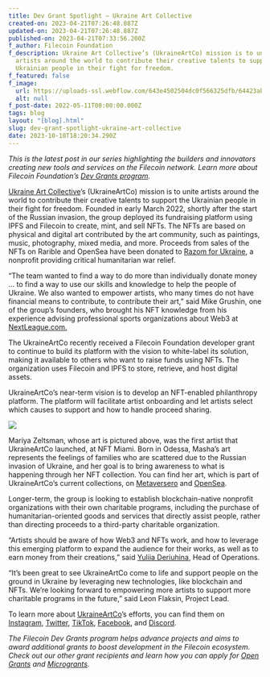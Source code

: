 ```yaml
---
title: Dev Grant Spotlight — Ukraine Art Collective
created-on: 2023-04-21T07:26:48.887Z
updated-on: 2023-04-21T07:26:48.887Z
published-on: 2023-04-21T07:33:56.200Z
f_author: Filecoin Foundation
f_description: Ukraine Art Collective’s (UkraineArtCo) mission is to unite
  artists around the world to contribute their creative talents to support the
  Ukrainian people in their fight for freedom.
f_featured: false
f_image:
  url: https://uploads-ssl.webflow.com/643e4502504dc0f566325dfb/64423ab8fa70d13d126ff4f7_1-4bia5dzrvjftkirryi_bxq.png
  alt: null
f_post-date: 2022-05-11T00:00:00.000Z
tags: blog
layout: "[blog].html"
slug: dev-grant-spotlight-ukraine-art-collective
date: 2023-10-18T18:20:34.290Z
---
```

*This is the latest post in our series highlighting the builders and innovators creating new tools and services on the Filecoin network. Learn more about Filecoin Foundation’s* *[Dev Grants program](https://fil.org/grants/).*

[Ukraine Art Collective](https://ukraineartco.org/)’s (UkraineArtCo) mission is to unite artists around the world to contribute their creative talents to support the Ukrainian people in their fight for freedom. Founded in early March 2022, shortly after the start of the Russian invasion, the group deployed its fundraising platform using IPFS and Filecoin to create, mint, and sell NFTs. The NFTs are based on physical and digital art contributed by the art community, such as paintings, music, photography, mixed media, and more. Proceeds from sales of the NFTs on Rarible and OpenSea have been donated to [Razom for Ukraine](https://razomforukraine.org/about-us/), a nonprofit providing critical humanitarian war relief.

“The team wanted to find a way to do more than individually donate money … to find a way to use our skills and knowledge to help the people of Ukraine. We also wanted to empower artists, who many times do not have financial means to contribute, to contribute their art,” said Mike Grushin, one of the group’s founders, who brought his NFT knowledge from his experience advising professional sports organizations about Web3 at [NextLeague.com.](http://nextleague.com/)

The UkraineArtCo recently received a Filecoin Foundation developer grant to continue to build its platform with the vision to white-label its solution, making it available to others who want to raise funds using NFTs. The organization uses Filecoin and IPFS to store, retrieve, and host digital assets.

UkraineArtCo’s near-term vision is to develop an NFT-enabled philanthropy platform. The platform will facilitate artist onboarding and let artists select which causes to support and how to handle proceed sharing.

![](/assets/images/643e68afef5daa4c54ea3faf_1-swfqosn81iazodieiqqqka.png)

Mariya Zeltsman, whose art is pictured above, was the first artist that UkraineArtCo launched, at NFT Miami. Born in Odessa, Masha’s art represents the feelings of families who are scattered due to the Russian invasion of Ukraine, and her goal is to bring awareness to what is happening through her NFT collection. You can find her art, which is part of UkraineArtCo’s current collections, on [Metaversero](https://metaversero.io/artist-detail.php?ac=T4DS0) and [OpenSea](https://opensea.io/collection/stand-with-ukraine-15).

Longer-term, the group is looking to establish blockchain-native nonprofit organizations with their own charitable programs, including the purchase of humanitarian-oriented goods and services that directly assist people, rather than directing proceeds to a third-party charitable organization.

“Artists should be aware of how Web3 and NFTs work, and how to leverage this emerging platform to expand the audience for their works, as well as to earn money from their creations,” said [Yuliia Deriuhina](mailto:yuliia@fil.org), Head of Operations.

“It’s been great to see UkraineArtCo come to life and support people on the ground in Ukraine by leveraging new technologies, like blockchain and NFTs. We’re looking forward to empowering more artists to support more charitable programs in the future,” said Leon Flaksin, Project Lead.

To learn more about [UkraineArtCo](https://ukraineartco.org/)’s efforts, you can find them on [Instagram](https://www.instagram.com/UkraineArtCo/), [Twitter](https://twitter.com/UkraineArtCo), [TikTok](https://www.tiktok.com/@UkraineArtCo), [Facebook](https://www.facebook.com/UkraineArtCo), and [Discord](https://discord.com/invite/5T6NTEQSq5).

*The Filecoin Dev Grants program helps advance projects and aims to award additional grants to boost development in the Filecoin ecosystem. Check out our other grant recipients and learn how you can apply for* *[Open Grants](https://github.com/filecoin-project/devgrants/blob/master/README.md#submit-a-proposal-for-open-grants)* *and* *[Microgrants](https://github.com/filecoin-project/devgrants/blob/master/README.md#submit-a-proposal-for-open-grants).*